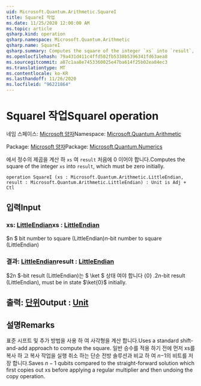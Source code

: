 ```yaml
---
uid: Microsoft.Quantum.Arithmetic.SquareI
title: SquareI 작업
ms.date: 11/25/2020 12:00:00 AM
ms.topic: article
qsharp.kind: operation
qsharp.namespace: Microsoft.Quantum.Arithmetic
qsharp.name: SquareI
qsharp.summary: Computes the square of the integer `xs` into `result`, which must be zero initially.
ms.openlocfilehash: 79a431d411c4ffd502fb5338b5396341fd63aea8
ms.sourcegitcommit: a87c1aa8e7453360025e47ba614f25b02ea84ec3
ms.translationtype: MT
ms.contentlocale: ko-KR
ms.lasthandoff: 11/26/2020
ms.locfileid: "96221864"
---
```

# <a name="squarei-operation"></a><span data-ttu-id="4ade5-102">SquareI 작업</span><span class="sxs-lookup"><span data-stu-id="4ade5-102">SquareI operation</span></span>

<span data-ttu-id="4ade5-103">네임 스페이스: [Microsoft 양자](xref:Microsoft.Quantum.Arithmetic)</span><span class="sxs-lookup"><span data-stu-id="4ade5-103">Namespace: [Microsoft.Quantum.Arithmetic](xref:Microsoft.Quantum.Arithmetic)</span></span>

<span data-ttu-id="4ade5-104">Package: [Microsoft 양자](https://nuget.org/packages/Microsoft.Quantum.Numerics)</span><span class="sxs-lookup"><span data-stu-id="4ade5-104">Package: [Microsoft.Quantum.Numerics](https://nuget.org/packages/Microsoft.Quantum.Numerics)</span></span>


<span data-ttu-id="4ade5-105">에서 정수의 제곱을 계산 하 `xs` 여 `result` 처음에 0 이어야 합니다.</span><span class="sxs-lookup"><span data-stu-id="4ade5-105">Computes the square of the integer `xs` into `result`, which must be zero initially.</span></span>

```qsharp
operation SquareI (xs : Microsoft.Quantum.Arithmetic.LittleEndian, result : Microsoft.Quantum.Arithmetic.LittleEndian) : Unit is Adj + Ctl
```


## <a name="input"></a><span data-ttu-id="4ade5-106">입력</span><span class="sxs-lookup"><span data-stu-id="4ade5-106">Input</span></span>

### <a name="xs--littleendian"></a><span data-ttu-id="4ade5-107">xs: [LittleEndian](xref:Microsoft.Quantum.Arithmetic.LittleEndian)</span><span class="sxs-lookup"><span data-stu-id="4ade5-107">xs : [LittleEndian](xref:Microsoft.Quantum.Arithmetic.LittleEndian)</span></span>

<span data-ttu-id="4ade5-108">$n $ bit number to square (LittleEndian)</span><span class="sxs-lookup"><span data-stu-id="4ade5-108">$n$-bit number to square (LittleEndian)</span></span>


### <a name="result--littleendian"></a><span data-ttu-id="4ade5-109">결과: [LittleEndian](xref:Microsoft.Quantum.Arithmetic.LittleEndian)</span><span class="sxs-lookup"><span data-stu-id="4ade5-109">result : [LittleEndian](xref:Microsoft.Quantum.Arithmetic.LittleEndian)</span></span>

<span data-ttu-id="4ade5-110">$2n $-bit result (LittleEndian)는 $ \ket $ 상태 여야 합니다 {0} .</span><span class="sxs-lookup"><span data-stu-id="4ade5-110">$2n$-bit result (LittleEndian), must be in state $\ket{0}$ initially.</span></span>



## <a name="output--unit"></a><span data-ttu-id="4ade5-111">출력: [단위](xref:microsoft.quantum.lang-ref.unit)</span><span class="sxs-lookup"><span data-stu-id="4ade5-111">Output : [Unit](xref:microsoft.quantum.lang-ref.unit)</span></span>



## <a name="remarks"></a><span data-ttu-id="4ade5-112">설명</span><span class="sxs-lookup"><span data-stu-id="4ade5-112">Remarks</span></span>

<span data-ttu-id="4ade5-113">표준 시프트 및 추가 방법을 사용 하 여 사각형을 계산 합니다.</span><span class="sxs-lookup"><span data-stu-id="4ade5-113">Uses a standard shift-and-add approach to compute the square.</span></span> <span data-ttu-id="4ade5-114">일반 승수를 적용 하기 전에 먼저 xs를 복사 하 고 복사 작업을 실행 취소 하는 단순 전방 솔루션과 비교 하 여 $n-$1의 비트를 저장 합니다.</span><span class="sxs-lookup"><span data-stu-id="4ade5-114">Saves $n-1$ qubits compared to the straight-forward solution which first copies out xs before applying a regular multiplier and then undoing the copy operation.</span></span>